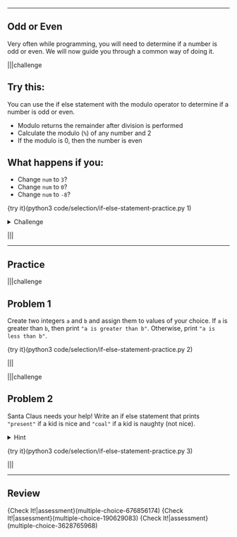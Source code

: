 ----------

## Odd or Even
Very often while programming, you will need  to determine if a number is odd or even. We will now guide you through a common way of doing it.

|||challenge
## Try this:
You can use the if else statement with the modulo operator to determine if a number is odd or even.

* Modulo returns the remainder after division is performed
* Calculate the modulo (`%`) of any number and 2
* If the modulo is 0, then the number is even

## What happens if you:
* Change `num` to `3`?
* Change `num` to `0`?
* Change `num` to `-8`? 

{try it}(python3 code/selection/if-else-statement-practice.py 1)

<details><summary>Challenge</summary>This simple if else statement can also be used to determine if a number is a multiple of another number. Can you figure out how to do this?</details>

|||

----
## Practice

|||challenge
## Problem 1
Create two integers `a` and `b` and assign them to values of your choice. If `a` is greater than `b`, then print `"a is greater than b"`. Otherwise, print `"a is less than b"`.

{try it}(python3 code/selection/if-else-statement-practice.py 2)

|||

|||challenge
## Problem 2
Santa Claus needs your help! Write an if else statement that prints `"present"` if a kid is nice and `"coal"` if a kid is naughty (not nice).

<details><summary>Hint</summary>There are a few different ways to approach this. The simplest way is to create a boolean `nice` and set it to `True` or `False`. </details>

{try it}(python3 code/selection/if-else-statement-practice.py 3)

|||

----
## Review
{Check It!|assessment}(multiple-choice-676856174)
{Check It!|assessment}(multiple-choice-190629083)
{Check It!|assessment}(multiple-choice-3628765968)
